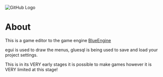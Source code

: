 ![GitHub Logo](/assets/screenshots/blue_flame_egui.png)

# About
This is a game editor to the game engine [BlueEngine](https://github.com/ElhamAryanpur/BlueEngine)

egui is used to draw the menus, gluesql is being used to save and load your project settings.

This is in its VERY early stages it is possible to make games however it is VERY limited at this stage!